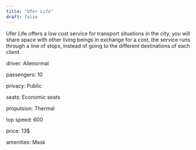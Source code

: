 ```yaml
---
title: "Ufer Life"
draft: false
---
```

Ufer Life offers a low cost service for transport situations in the city, you will share space with other living beings in exchange for a cost, the service runs through a line of stops, instead of going to the different destinations of each client.

driver: Alienormal

passengers: 10

privacy: Public

seats: Economic seats

propulsion: Thermal

top speed: 600

price: 13$

amenities: Mask

